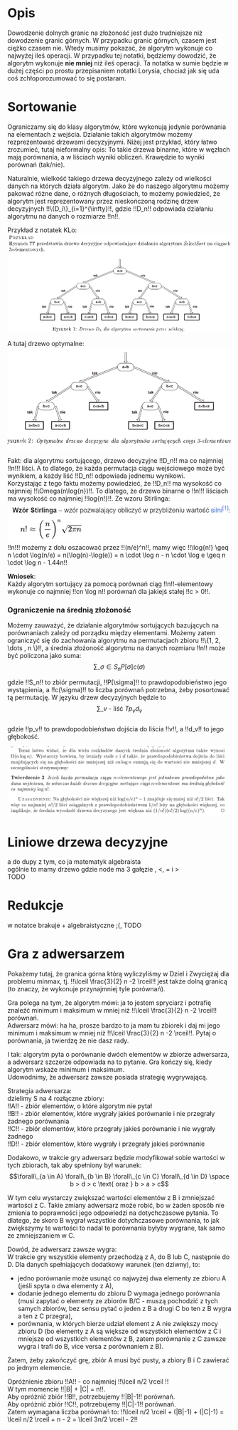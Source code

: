 # Opis

Dowodzenie dolnych granic na złożoność jest dużo trudniejsze niż dowodzenie granic górnych. W przypadku granic górnych, czasem jest ciężko czasem nie. Wtedy musimy pokazać, że algorytm wykonuje co najwyżej ileś operacji. W przypadku tej notatki, będziemy dowodzić, że algorytm wykonuje **nie mniej** niż ileś operacji. Ta notatka w sumie będzie w dużej części po prostu przepisaniem notatki Lorysia, chociaż jak się uda coś zchłoporozumować to się postaram.

# Sortowanie

Ograniczamy się do klasy algorytmów, które wykonują jedynie porównania na elementach z wejścia. Działanie takich algorytmów możemy rezprezentować drzewami decyzyjnymi. Niżej jest przykład, który łatwo zrozumieć, tutaj nieformalny opis: To takie drzewa binarne, które w węzłach mają porównania, a w liściach wyniki obliczeń. Krawędzie to wyniki porównań (tak/nie).

Naturalnie, wielkość takiego drzewa decyzyjnego zależy od wielkości danych na których działa algorytm. Jako że do naszego algorytmu możemy pakować różne dane, o różnych długościach, to możemy powiedzieć, że algorytm jest reprezentowany przez nieskończoną rodzinę drzew decyzyjnych !!\\{D_i\\}\_{i=1}^{\infty}!!, gdzie !!D_n!! odpowiada działaniu algorytmu na danych o rozmiarze !!n!!.

Przykład z notatek KLo:  
![alt text](images/drzewod1.png)

A tutaj drzewo optymalne:  
![alt text](images/drzewod2.png)

Fakt: dla algorytmu sortującego, drzewo decyzyjne !!D_n!! ma co najmniej !!n!!! liści. A to dlatego, że każda permutacja ciągu wejściowego może być wynikiem, a każdy liść !!D_n!! odpowiada jednemu wynikowi.  
Korzystając z tego faktu możemy powiedzieć, że !!D_n!! ma wysokość co najmniej !!\Omega(n\log{n})!!. To dlatego, że drzewo binarne o !!n!!! liściach ma wysokość co najmniej !!log\{n!}!!. Ze wzoru Stirlinga:  
![alt text](images/stirling.png)  
!!n!!! możemy z dołu oszacować przez !!(n/e)^n!!, mamy więc
!!\log{n!} \geq n \cdot \log(n/e) = n(\log(n)-\log(e)) = n \cdot \log n - n \cdot \log e \geq n \cdot \log n - 1.44n!!

**Wniosek**:  
Każdy algorytm sortujący za pomocą porównań ciąg !!n!!-elementowy wykonuje co najmniej !!cn \log n!! porównań dla jakiejś stałej !!c > 0!!.

### Ograniczenie na średnią złożoność

Możemy zauważyć, że działanie algorytmów sortujących bazujących na porównaniach zależy od porządku między elementami. Możemy zatem ograniczyć się do zachowania algorytmu na permutacjach zbioru !!\\{1, 2, \dots , n \\}!!, a średnia złożoność algorytmu na danych rozmiaru !!n!! może być policzona jako suma:  
$$ \sum\_{\sigma \in S_n} P[\sigma]c(\sigma) $$

gdzie !!S_n!! to zbiór permutacji, !!P[\sigma]!! to prawdopodobieństwo jego wystąpienia, a !!c(\sigma)!! to liczba porównań potrzebna, żeby posortować tą permutację. W języku drzew decyzyjnych będzie to
$$ \sum\_{v\text{ - liść } T} p_v d_v$$  
gdzie !!p_v!! to prawdopodobieństwo dojścia do liścia !!v!!, a !!d_v!! to jego głębokość.

![alt text](images/tw2.png)

# Liniowe drzewa decyzyjne

a do dupy z tym, co ja matematyk algebraista  
ogólnie to mamy drzewo gdzie node ma 3 gałęzie , <, = i >  
TODO

# Redukcje

w notatce brakuje + algebraistyczne ;(, TODO

# Gra z adwersarzem

Pokażemy tutaj, że granica górna którą wyliczyliśmy w Dziel i Zwyciężaj dla problemu minmax, tj. !!\lceil \frac{3}{2} n -2 \rceil!! jest także dolną granicą (to znaczy, że wykonuje przynajmniej tyle porównań).

Gra polega na tym, że algorytm mówi: ja to jestem spryciarz i potrafię znaleźć minimum i maksimum w mniej niż !!\lceil \frac{3}{2} n -2 \rceil!! porównań.  
Adwersarz mówi: ha ha, prosze bardzo to ja mam tu zbiorek i daj mi jego minimum i maksimum w mniej niż !!\lceil \frac{3}{2} n -2 \rceil!!. Pytaj o porównania, ja twierdzę że nie dasz rady.

I tak: algorytm pyta o porównanie dwóch elementów w zbiorze adwersarza, a adwersarz szczerze odpowiada na to pytanie. Gra kończy się, kiedy algorytm wskaże minimum i maksimum.  
Udowodnimy, że adwersarz zawsze posiada strategię wygrywającą.

Strategia adwersarza:  
dzielimy S na 4 rozłączne zbiory:  
!!A!! - zbiór elementów, o które algorytm nie pytał  
!!B!! - zbiór elementów, które wygrały jakieś porównanie i nie przegrały żadnego porównania  
!!C!! - zbiór elementów, które przegrały jakieś porównanie i nie wygrały żadnego  
!!D!! - zbiór elementów, które wygrały i przegrały jakieś porównanie

Dodakowo, w trakcie gry adwersarz będzie modyfikował sobie wartości w tych zbiorach, tak aby spełniony był warunek:  
$$\forall\_{a \in A} \forall\_{b \in B} \forall\_{c \in C} \forall\_{d \in D} \space b > d > c \text{ oraz } b > a > c$$

W tym celu wystarczy zwiększać wartości elementów z B i zmniejszać wartości z C. Takie zmiany adwersarz może robić, bo w żaden sposób nie zmienia to poprawności jego odpowiedzi na dotychczasowe pytania. To dlatego, że skoro B wygrał wszystkie dotychczasowe porównania, to jak zwiększymy te wartości to nadal te porównania byłyby wygrane, tak samo ze zmniejszaniem w C.

Dowód, że adwersarz zawsze wygra:  
W trakcie gry wszystkie elementy przechodzą z A, do B lub C, następnie do D. Dla danych spełniających dodatkowy warunek (ten dziwny), to:

-   jedno porównanie może usunąć co najwyżej dwa elementy ze zbioru A (jeśli spyta o dwa elementy z A),
-   dodanie jednego elementu do zbioru D wymaga jednego porównania (musi zapytać o elementy ze zbiorów B/C - muszą pochodzić z tych samych zbiorów, bez sensu pytać o jeden z B a drugi C bo ten z B wygra a ten z C przegra),
-   porównania, w których bierze udział element z A nie zwiększy mocy zbioru D (bo elementy z A są większe od wszystkich elementów z C i mniejsze od wszystkich elementów z B, zatem porównanie z C zawsze wygra i trafi do B, vice versa z porównaniem z B).

Zatem, żeby zakończyć grę, zbiór A musi być pusty, a zbiory B i C zawierać po jednym elemencie.

Opróżnienie zbioru !!A!! - co najmniej !!\lceil n/2 \rceil !!  
W tym momencie !!|B| + |C| = n!!.  
Aby opróżnić zbiór !!B!!, potrzebujemy !!|B|-1!! porównań.  
Aby opróżnić zbiór !!C!!, potrzebujemy !!|C|-1!! porównań.  
Zatem wymagana liczba porównań to: !!\lceil n/2 \rceil + (|B|-1) + (|C|-1) = \lceil n/2 \rceil + n - 2 = \lceil 3n/2 \rceil - 2!!

